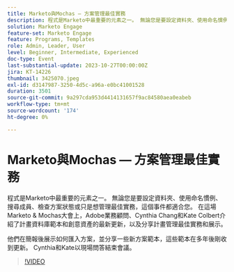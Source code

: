 ```yaml
---
title: Marketo與Mochas — 方案管理最佳實務
description: 程式是Marketo中最重要的元素之一。 無論您是要設定資料夾、使用命名慣例、搜尋成員、檢查方案狀態，還是只對管理最佳實務感興趣。  計畫庫範本和創意資產的最新更新，以及分享計畫管理最佳實務和展示。
solution: Marketo Engage
feature-set: Marketo Engage
feature: Programs, Templates
role: Admin, Leader, User
level: Beginner, Intermediate, Experienced
doc-type: Event
last-substantial-update: 2023-10-27T00:00:00Z
jira: KT-14226
thumbnail: 3425070.jpeg
exl-id: d3147987-3250-4d5c-a96a-e0bc41001528
duration: 3501
source-git-commit: 9a297cda953d4414131657f9ac84580aea0eabeb
workflow-type: tm+mt
source-wordcount: '174'
ht-degree: 0%

---
```


# Marketo與Mochas — 方案管理最佳實務

程式是Marketo中最重要的元素之一。 無論您是要設定資料夾、使用命名慣例、搜尋成員、檢查方案狀態或只是想管理最佳實務，這個事件都適合您。 在這場Marketo &amp; Mochas大會上，Adobe業務顧問、Cynthia Chang和Kate Colbert介紹了計畫資料庫範本和創意資產的最新更新，以及分享計畫管理最佳實務和展示。

他們在簡報後展示如何匯入方案，並分享一些新方案範本，這些範本在多年後剛收到更新。 Cynthia和Kate以現場問答結束會議。

>[!VIDEO](https://video.tv.adobe.com/v/3425070/?learn=on)
